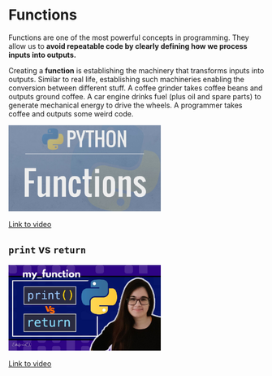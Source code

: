 # Functions

Functions are one of the most powerful concepts in programming. They allow us to **avoid repeatable code by clearly defining how we process inputs into outputs.**

Creating a **function** is establishing the machinery that transforms inputs into outputs. Similar to real life, establishing such machineries enabling the conversion between different stuff. A coffee grinder takes coffee beans and outputs ground coffee. A car engine drinks fuel (plus oil and spare parts) to generate mechanical energy to drive the wheels. A programmer takes coffee and outputs some weird code.

<img src="media/9Os0o3wzS_Ihd.jpg" alt="functions" width="300" height="auto">

[Link to video](https://www.youtube.com/watch?v=9Os0o3wzS_I)

## `print` vs `return`

<img src="media/LWdsF79H1Pghd.jpg" alt="printvsreturn" width="300" height="auto">

[Link to video](https://www.youtube.com/watch?v=LWdsF79H1Pg)